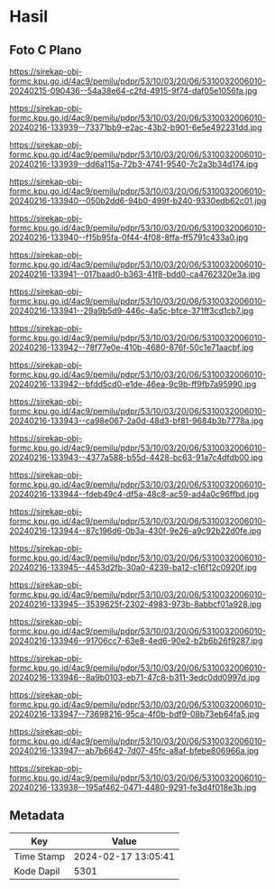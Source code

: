 # Hasil

## Foto C Plano

https://sirekap-obj-formc.kpu.go.id/4ac9/pemilu/pdpr/53/10/03/20/06/5310032006010-20240215-090436--54a38e64-c2fd-4915-9f74-daf05e1056fa.jpg

https://sirekap-obj-formc.kpu.go.id/4ac9/pemilu/pdpr/53/10/03/20/06/5310032006010-20240216-133939--73371bb9-e2ac-43b2-b901-6e5e492231dd.jpg

https://sirekap-obj-formc.kpu.go.id/4ac9/pemilu/pdpr/53/10/03/20/06/5310032006010-20240216-133939--dd6a115a-72b3-4741-9540-7c2a3b34d174.jpg

https://sirekap-obj-formc.kpu.go.id/4ac9/pemilu/pdpr/53/10/03/20/06/5310032006010-20240216-133940--050b2dd6-94b0-499f-b240-9330edb62c01.jpg

https://sirekap-obj-formc.kpu.go.id/4ac9/pemilu/pdpr/53/10/03/20/06/5310032006010-20240216-133940--f15b95fa-0f44-4f08-8ffa-ff5791c433a0.jpg

https://sirekap-obj-formc.kpu.go.id/4ac9/pemilu/pdpr/53/10/03/20/06/5310032006010-20240216-133941--017baad0-b363-41f8-bdd0-ca4762320e3a.jpg

https://sirekap-obj-formc.kpu.go.id/4ac9/pemilu/pdpr/53/10/03/20/06/5310032006010-20240216-133941--29a9b5d9-446c-4a5c-bfce-371ff3cd1cb7.jpg

https://sirekap-obj-formc.kpu.go.id/4ac9/pemilu/pdpr/53/10/03/20/06/5310032006010-20240216-133942--78f77e0e-410b-4680-876f-50c1e71aacbf.jpg

https://sirekap-obj-formc.kpu.go.id/4ac9/pemilu/pdpr/53/10/03/20/06/5310032006010-20240216-133942--bfdd5cd0-e1de-46ea-9c9b-ff9fb7a95990.jpg

https://sirekap-obj-formc.kpu.go.id/4ac9/pemilu/pdpr/53/10/03/20/06/5310032006010-20240216-133943--ca98e067-2a0d-48d3-bf81-9684b3b7778a.jpg

https://sirekap-obj-formc.kpu.go.id/4ac9/pemilu/pdpr/53/10/03/20/06/5310032006010-20240216-133943--4377a588-b55d-4428-bc63-91a7c4dfdb00.jpg

https://sirekap-obj-formc.kpu.go.id/4ac9/pemilu/pdpr/53/10/03/20/06/5310032006010-20240216-133944--fdeb49c4-df5a-48c8-ac59-ad4a0c96ffbd.jpg

https://sirekap-obj-formc.kpu.go.id/4ac9/pemilu/pdpr/53/10/03/20/06/5310032006010-20240216-133944--87c196d6-0b3a-430f-9e26-a9c92b22d0fe.jpg

https://sirekap-obj-formc.kpu.go.id/4ac9/pemilu/pdpr/53/10/03/20/06/5310032006010-20240216-133945--4453d2fb-30a0-4239-ba12-c16f12c0920f.jpg

https://sirekap-obj-formc.kpu.go.id/4ac9/pemilu/pdpr/53/10/03/20/06/5310032006010-20240216-133945--3539625f-2302-4983-973b-8abbcf01a928.jpg

https://sirekap-obj-formc.kpu.go.id/4ac9/pemilu/pdpr/53/10/03/20/06/5310032006010-20240216-133946--91706cc7-63e8-4ed6-90e2-b2b6b26f9287.jpg

https://sirekap-obj-formc.kpu.go.id/4ac9/pemilu/pdpr/53/10/03/20/06/5310032006010-20240216-133946--8a9b0103-eb71-47c8-b311-3edc0dd0997d.jpg

https://sirekap-obj-formc.kpu.go.id/4ac9/pemilu/pdpr/53/10/03/20/06/5310032006010-20240216-133947--73698216-95ca-4f0b-bdf9-08b73eb64fa5.jpg

https://sirekap-obj-formc.kpu.go.id/4ac9/pemilu/pdpr/53/10/03/20/06/5310032006010-20240216-133947--ab7b6642-7d07-45fc-a8af-bfebe806966a.jpg

https://sirekap-obj-formc.kpu.go.id/4ac9/pemilu/pdpr/53/10/03/20/06/5310032006010-20240216-133938--195af462-0471-4480-9291-fe3d4f018e3b.jpg


## Metadata

| Key        | Value               |
| ---------- | ------------------- |
| Time Stamp | 2024-02-17 13:05:41 |
| Kode Dapil | 5301                |




